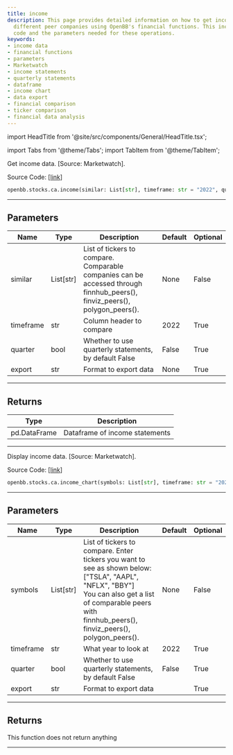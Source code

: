 ```yaml
---
title: income
description: This page provides detailed information on how to get income data from
  different peer companies using OpenBB's financial functions. This includes the source
  code and the parameters needed for these operations.
keywords:
- income data
- financial functions
- parameters
- Marketwatch
- income statements
- quarterly statements
- dataframe
- income chart
- data export
- financial comparison
- ticker comparison
- financial data analysis
---
```


import HeadTitle from '@site/src/components/General/HeadTitle.tsx';

<HeadTitle title="stocks.ca.income - Reference | OpenBB SDK Docs" />

import Tabs from '@theme/Tabs';
import TabItem from '@theme/TabItem';

<Tabs>
<TabItem value="model" label="Model" default>

Get income data. [Source: Marketwatch].

Source Code: [[link](https://github.com/OpenBB-finance/OpenBBTerminal/tree/main/openbb_terminal/stocks/comparison_analysis/marketwatch_model.py#L73)]

```python wordwrap
openbb.stocks.ca.income(similar: List[str], timeframe: str = "2022", quarter: bool = False)
```

---

## Parameters

| Name | Type | Description | Default | Optional |
| ---- | ---- | ----------- | ------- | -------- |
| similar | List[str] | List of tickers to compare.<br/>Comparable companies can be accessed through<br/>finnhub_peers(), finviz_peers(), polygon_peers(). | None | False |
| timeframe | str | Column header to compare | 2022 | True |
| quarter | bool | Whether to use quarterly statements, by default False | False | True |
| export | str | Format to export data | None | True |


---

## Returns

| Type | Description |
| ---- | ----------- |
| pd.DataFrame | Dataframe of income statements |
---



</TabItem>
<TabItem value="view" label="Chart">

Display income data. [Source: Marketwatch].

Source Code: [[link](https://github.com/OpenBB-finance/OpenBBTerminal/tree/main/openbb_terminal/stocks/comparison_analysis/marketwatch_view.py#L24)]

```python wordwrap
openbb.stocks.ca.income_chart(symbols: List[str], timeframe: str = "2022", quarter: bool = False, export: str = "", sheet_name: Optional[str] = None)
```

---

## Parameters

| Name | Type | Description | Default | Optional |
| ---- | ---- | ----------- | ------- | -------- |
| symbols | List[str] | List of tickers to compare. Enter tickers you want to see as shown below:<br/>["TSLA", "AAPL", "NFLX", "BBY"]<br/>You can also get a list of comparable peers with<br/>finnhub_peers(), finviz_peers(), polygon_peers(). | None | False |
| timeframe | str | What year to look at | 2022 | True |
| quarter | bool | Whether to use quarterly statements, by default False | False | True |
| export | str | Format to export data |  | True |


---

## Returns

This function does not return anything

---



</TabItem>
</Tabs>